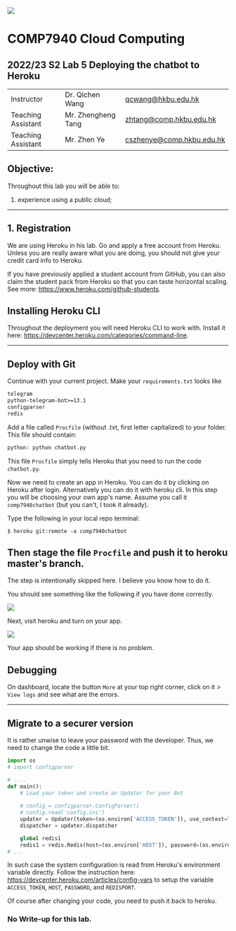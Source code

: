 ![](../img/hkbu.png)

# COMP7940 Cloud Computing 

## 2022/23 S2 Lab 5 Deploying the chatbot to Heroku


| | | |
|--|--|--|
| Instructor | Dr. Qichen Wang  | qcwang@hkbu.edu.hk|
| Teaching Assistant | Mr. Zhengheng Tang | zhtang@comp.hkbu.edu.hk |
| Teaching Assistant | Mr. Zhen Ye | cszhenye@comp.hkbu.edu.hk |


**Objective:**
---
Throughout this lab you will be able to:
1. experience using a public cloud;


---


## 1. Registration

We are using Heroku in his lab. Go and apply a free account from Heroku. Unless you are really aware what you are doing, you should not give your credit card info to Heroku.

If you have previously applied a student account from GitHub, you can also claim the student pack from Heroku so that you can taste horizontal scaling. See more: https://www.heroku.com/github-students.


## Installing Heroku CLI

Throughout the deployment you will need Heroku CLI to work with. Install it here:
https://devcenter.heroku.com/categories/command-line.


---

## Deploy with Git


Continue with your current project. Make your `requirements.txt` looks like

```txt
telegram
python-telegram-bot>=13.1
configparser
redis
```

Add a file called `Procfile` (without .txt, first letter capitalized) to your folder. This file should contain:

```txt
python: python chatbot.py
```

This file `Procfile` simply tells Heroku that you need to run the code `chatbot.py`.

Now we need to create an app in Heroku. You can do it by clicking on Heroku after login. Alternatively you can do it with heroku cli. In this step you will be choosing your own app's name. Assume you call it `comp7940chatbot` (but you can't, I took it already).

Type the following in your local repo terminal:
```
$ heroku git:remote -a comp7940chatbot 
```

## **Then stage the file `Procfile` and push it to heroku master's branch.**

The step is intentionally skipped here. I believe you know how to do it.

You should see something like the following if you have done correctly.

![](gitpush.png)

Next, visit heroku and turn on your app.

![](heroku.png)

Your app should be working if there is no problem. 

## Debugging

On dashboard, locate the button `More` at your top right corner, click on it > `View logs` and see what are the errors.

---

## Migrate to a securer version

It is rather unwise to leave your password with the developer. Thus, we need to change the code a little bit.

```py
import os
# import configparser

# ....
def main():
    # Load your token and create an Updater for your Bot
    
    # config = configparser.ConfigParser()
    # config.read('config.ini')
    updater = Updater(token=(os.environ['ACCESS_TOKEN']), use_context=True)
    dispatcher = updater.dispatcher

    global redis1
    redis1 = redis.Redis(host=(os.environ['HOST']), password=(os.environ['PASSWORD']), port=(os.environ['REDISPORT']))
# ...
```

In such case the system configuration is read from Heroku's environment variable directly. Follow the instruction here: https://devcenter.heroku.com/articles/config-vars to setup the variable `ACCESS_TOKEN`, `HOST`, `PASSWORD`, and `REDISPORT`.

Of course after changing your code, you need to push it back to heroku.

### No Write-up for this lab.